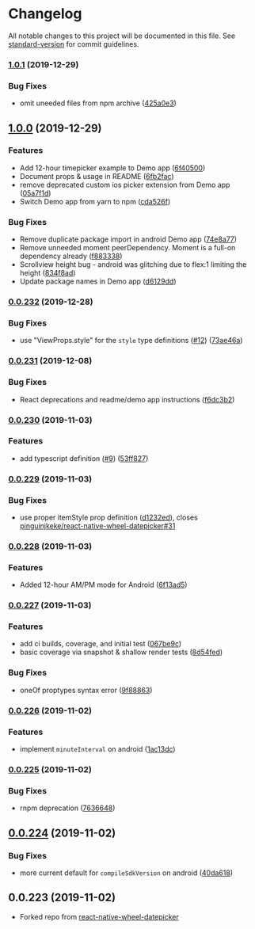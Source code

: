 # Changelog

All notable changes to this project will be documented in this file. See [standard-version](https://github.com/conventional-changelog/standard-version) for commit guidelines.

### [1.0.1](https://github.com/davidgovea/react-native-wheel-datepicker/compare/v1.0.0...v1.0.1) (2019-12-29)


### Bug Fixes

* omit uneeded files from npm archive ([425a0e3](https://github.com/davidgovea/react-native-wheel-datepicker/commit/425a0e39c166446ef4e292713cb3287f9f137a67))

## [1.0.0](https://github.com/davidgovea/react-native-wheel-datepicker/compare/v0.0.232...v1.0.0) (2019-12-29)


### Features

* Add 12-hour timepicker example to Demo app ([6f40500](https://github.com/davidgovea/react-native-wheel-datepicker/commit/6f405009003706e5bbcacbb10233a56ec43eeb03))
* Document props & usage in README ([6fb2fac](https://github.com/davidgovea/react-native-wheel-datepicker/commit/6fb2facaf284dde32f7dc7d715d5c4fcf0968293))
* remove deprecated custom ios picker extension from Demo app ([05a7f1d](https://github.com/davidgovea/react-native-wheel-datepicker/commit/05a7f1d5218f3a5ec7554ada1695c757bf006800))
* Switch Demo app from yarn to npm ([cda526f](https://github.com/davidgovea/react-native-wheel-datepicker/commit/cda526f872fa4cf0fd527ebee013fea3c75d763b))


### Bug Fixes

* Remove duplicate package import in android Demo app ([74e8a77](https://github.com/davidgovea/react-native-wheel-datepicker/commit/74e8a77304241d638ec5e476cdf477f0289e6bc1))
* Remove unneeded moment peerDependency. Moment is a full-on dependency already ([f883338](https://github.com/davidgovea/react-native-wheel-datepicker/commit/f8833384c71b4b0ffbdd5efad384aa6c57501533))
* Scrollview height bug - android was glitching due to flex:1 limiting the height ([834f8ad](https://github.com/davidgovea/react-native-wheel-datepicker/commit/834f8ad6b10b86203092438a2a21fb9420bcc48d))
* Update package names in Demo app ([d6129dd](https://github.com/davidgovea/react-native-wheel-datepicker/commit/d6129ddae2f86167edbbf02473620088a8bf265e))

### [0.0.232](https://github.com/davidgovea/react-native-wheel-datepicker/compare/v0.0.231...v0.0.232) (2019-12-28)


### Bug Fixes

* use "ViewProps.style" for the `style` type definitions ([#12](https://github.com/davidgovea/react-native-wheel-datepicker/issues/12)) ([73ae46a](https://github.com/davidgovea/react-native-wheel-datepicker/commit/73ae46a431babf66dc018b52ee92509499928154))

### [0.0.231](https://github.com/davidgovea/react-native-wheel-datepicker/compare/v0.0.230...v0.0.231) (2019-12-08)


### Bug Fixes

* React deprecations and readme/demo app instructions ([f6dc3b2](https://github.com/davidgovea/react-native-wheel-datepicker/commit/f6dc3b2b6d51a4f4aa8afab0c200cfe73c3e991a))

### [0.0.230](https://github.com/davidgovea/react-native-wheel-datepicker/compare/v0.0.229...v0.0.230) (2019-11-03)


### Features

* add typescript definition ([#9](https://github.com/davidgovea/react-native-wheel-datepicker/issues/9)) ([53ff827](https://github.com/davidgovea/react-native-wheel-datepicker/commit/53ff8279d1ff5a88b1d9c751a35208be717d21c8))

### [0.0.229](https://github.com/davidgovea/react-native-wheel-datepicker/compare/v0.0.228...v0.0.229) (2019-11-03)


### Bug Fixes

* use proper itemStyle prop definition ([d1232ed](https://github.com/davidgovea/react-native-wheel-datepicker/commit/d1232ed8088510bc0a81873e5a9a291218d574d3)), closes [pinguinjkeke/react-native-wheel-datepicker#31](https://github.com/pinguinjkeke/react-native-wheel-datepicker/issues/31)

### [0.0.228](https://github.com/davidgovea/react-native-wheel-datepicker/compare/v0.0.227...v0.0.228) (2019-11-03)


### Features

* Added 12-hour AM/PM mode for Android ([6f13ad5](https://github.com/davidgovea/react-native-wheel-datepicker/commit/6f13ad57cdd4be9674900097c595878b0af31aca))

### [0.0.227](https://github.com/davidgovea/react-native-wheel-datepicker/compare/v0.0.226...v0.0.227) (2019-11-03)


### Features

* add ci builds, coverage, and initial test ([067be9c](https://github.com/davidgovea/react-native-wheel-datepicker/commit/067be9c6289e5be03462540daaa46ce6b7f34a99))
* basic coverage via snapshot & shallow render tests ([8d54fed](https://github.com/davidgovea/react-native-wheel-datepicker/commit/8d54fedcaed87040ff96839b85bc313c0a5c3220))


### Bug Fixes

* oneOf proptypes syntax error ([9f88863](https://github.com/davidgovea/react-native-wheel-datepicker/commit/9f88863da1e0a17c757a87ace34da64c211a192a))

### [0.0.226](https://github.com/davidgovea/react-native-wheel-datepicker/compare/v0.0.225...v0.0.226) (2019-11-02)


### Features

* implement `minuteInterval` on android ([1ac13dc](https://github.com/davidgovea/react-native-wheel-datepicker/commit/1ac13dc540c9985aa7a4cc0e762cafca0082e72f))

### [0.0.225](https://github.com/davidgovea/react-native-wheel-datepicker/compare/v0.0.224...v0.0.225) (2019-11-02)


### Bug Fixes

* rnpm deprecation ([7636648](https://github.com/davidgovea/react-native-wheel-datepicker/commit/76366487dfc69ddc52ff639fb60731e1146cd4f1))

## [0.0.224](https://github.com/davidgovea/react-native-wheel-datepicker/compare/v0.0.223...v0.0.224) (2019-11-02)


### Bug Fixes

* more current default for `compileSdkVersion` on android ([40da618](https://github.com/davidgovea/react-native-wheel-datepicker/commit/40da618))


## 0.0.223 (2019-11-02)


* Forked repo from [react-native-wheel-datepicker](https://github.com/pinguinjkeke/react-native-wheel-datepicker)